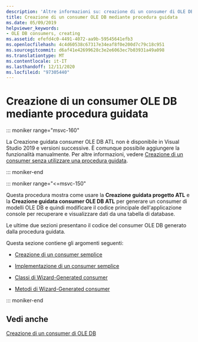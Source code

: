 ```yaml
---
description: 'Altre informazioni su: creazione di un consumer di OLE DB tramite una procedura guidata'
title: Creazione di un consumer OLE DB mediante procedura guidata
ms.date: 05/09/2019
helpviewer_keywords:
- OLE DB consumers, creating
ms.assetid: efefd4c0-4491-4072-aa9b-59545641efb3
ms.openlocfilehash: 4c4d60538c67317e34eaf8f0e200d7c79c18c951
ms.sourcegitcommit: d6af41e42699628c3e2e6063ec7b03931a49a098
ms.translationtype: MT
ms.contentlocale: it-IT
ms.lasthandoff: 12/11/2020
ms.locfileid: "97305440"
---
```

# <a name="creating-an-ole-db-consumer-using-a-wizard"></a>Creazione di un consumer OLE DB mediante procedura guidata

::: moniker range="msvc-160"

La Creazione guidata consumer OLE DB ATL non è disponibile in Visual Studio 2019 e versioni successive. È comunque possibile aggiungere la funzionalità manualmente. Per altre informazioni, vedere [Creazione di un consumer senza utilizzare una procedura guidata](creating-a-consumer-without-using-a-wizard.md).

::: moniker-end

::: moniker range="<=msvc-150"

Questa procedura mostra come usare la **Creazione guidata progetto ATL** e la **Creazione guidata consumer OLE DB ATL** per generare un consumer di modelli OLE DB e quindi modificare il codice principale dell'applicazione console per recuperare e visualizzare dati da una tabella di database.

Le ultime due sezioni presentano il codice del consumer OLE DB generato dalla procedura guidata.

Questa sezione contiene gli argomenti seguenti:

- [Creazione di un consumer semplice](../../data/oledb/creating-a-simple-consumer.md)

- [Implementazione di un consumer semplice](../../data/oledb/implementing-a-simple-consumer.md)

- [Classi di Wizard-Generated consumer](../../data/oledb/consumer-wizard-generated-classes.md)

- [Metodi di Wizard-Generated consumer](../../data/oledb/consumer-wizard-generated-methods.md)

::: moniker-end

## <a name="see-also"></a>Vedi anche

[Creazione di un consumer di OLE DB](../../data/oledb/creating-an-ole-db-consumer.md)
